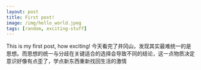 ```yaml
---
layout: post
title: First post!
image: /img/hello_world.jpeg
tags: [random, exciting-stuff]
---
```


This is my first post, how exciting!
今天看完了井冈山，发现其实最难统一的是思想。而思想的统一与分歧在关键适合的选择会导致不同的结论，这一点物质决定意识好像有点歪了，学点新东西重新找回生活的激情
